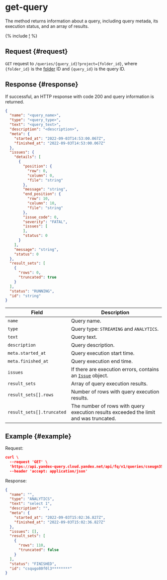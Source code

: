 # get-query

The method returns information about a query, including query metada, its execution status, and an array of results.

{% include [!](../../_includes/api-common.md) %}

## Request {#request}

`GET` request to `/queries/{query_id}?project={folder_id}`, where `{folder_id}` is the [folder](../../../resource-manager/concepts/resources-hierarchy.md#folder) ID and `{query_id}` is the query ID.

## Response {#response}

If successful, an HTTP response with code 200 and query information is returned.

```json
{
  "name": "<query_name>",
  "type": "<query_type>",
  "text": "<query_text>",
  "description": "<description>",
  "meta": {
    "started_at": "2022-09-03T14:53:00.067Z",
    "finished_at": "2022-09-03T14:53:00.067Z"
  },
  "issues": {
    "details": [
      {
        "position": {
          "row": 0,
          "column": 0,
          "file": "string"
        },
        "message": "string",
        "end_position": {
          "row": 10,
          "column": 10,
          "file": "string"
        },
        "issue_code": 0,
        "severity": "FATAL",
        "issues": [
        ],
        "status": 0
      }
    ],
    "message": "string",
    "status": 0
  },
  "result_sets": [
    {
      "rows": 0,
      "truncated": true
    }
  ],
  "status": "RUNNING",
  "id": "string"
}
```

Field | Description
--- | ---
`name` | Query name.
`type` | Query type: `STREAMING` and `ANALYTICS`.
`text` | Query text.
`description` | Query description.
`meta.started_at` | Query execution start time.
`meta.finished_at` | Query execution end time.
`issues` | If there are execution errors, contains an [`Issue`](../index.md#issue) object.
`result_sets` | Array of query execution results.
`result_sets[].rows` | Number of rows with query execution results.
`result_sets[].truncated` | The number of rows with query execution results exceeded the limit and was truncated.

## Example {#example}

Request:

```json
curl \
  --request 'GET' \
  'https://api.yandex-query.cloud.yandex.net/api/fq/v1/queries/cseugn35bc3r********?project=b1gaue5b382m********' \
  --header 'accept: application/json'
```

Response:

```json
{
  "name": "",
  "type": "ANALYTICS",
  "text": "select 1",
  "description": "",
  "meta": {
    "started_at": "2022-09-03T15:02:36.827Z",
    "finished_at": "2022-09-03T15:02:36.827Z"
  },
  "issues": [],
  "result_sets": [
    {
      "rows": 110,
      "truncated": false
    }
  ],
  "status": "FINISHED",
  "id": "csqugo80f0l3********"
}
```
